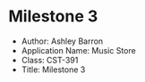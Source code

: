 # Milestone 3
- Author: Ashley Barron
- Application Name: Music Store
- Class: CST-391
- Title: Milestone 3

